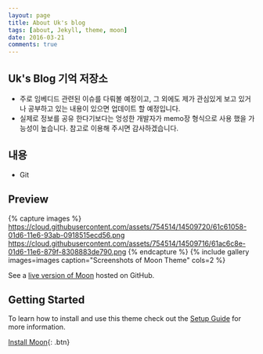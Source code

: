 ```yaml
---
layout: page
title: About Uk's blog
tags: [about, Jekyll, theme, moon]
date: 2016-03-21
comments: true
---
```


## Uk's Blog 기억 저장소
*  주로 임베디드 관련된 이슈를 다뤄볼 예정이고, 그 외에도 제가 관심있게 보고 있거나 공부하고 있는 내용이 있으면 업데이트 할 예정입니다.
* 실제로 정보를 공유 한다기보다는 엉성한 개발자가 memo장 형식으로 사용 했을 가능성이 높습니다. 참고로 이용해 주시면 감사하겠습니다.


## 내용

* Git


## Preview

{% capture images %}
    https://cloud.githubusercontent.com/assets/754514/14509720/61c61058-01d6-11e6-93ab-0918515ecd56.png
    https://cloud.githubusercontent.com/assets/754514/14509716/61ac6c8e-01d6-11e6-879f-8308883de790.png
{% endcapture %}
{% include gallery images=images caption="Screenshots of Moon Theme" cols=2 %}

See a [live version of Moon](http://taylantatli.github.io/Moon) hosted on GitHub.

## Getting Started

To learn how to install and use this theme check out the [Setup Guide](http://taylantatli.me/Moon/moon-theme/) for more information.
      
[Install Moon](https://github.com/TaylanTatli/Moon){: .btn}
